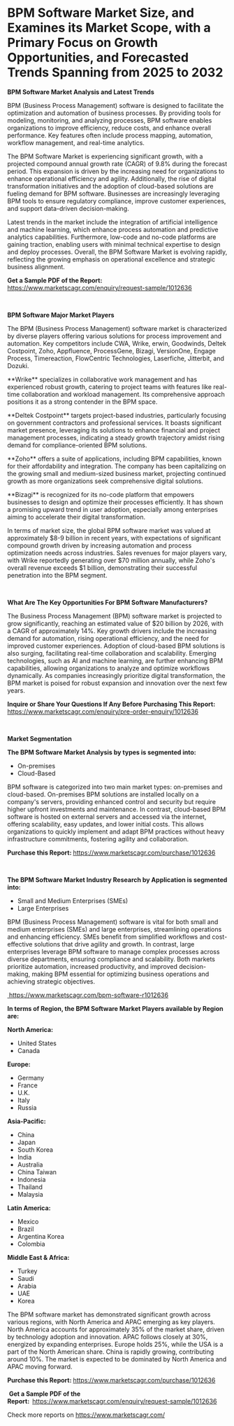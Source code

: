 <p><h1>BPM Software Market Size, and Examines its Market Scope, with a Primary Focus on Growth Opportunities, and Forecasted Trends Spanning from 2025 to 2032</h1></p><p><strong>BPM Software Market Analysis and Latest Trends</strong></p>
<p><p>BPM (Business Process Management) software is designed to facilitate the optimization and automation of business processes. By providing tools for modeling, monitoring, and analyzing processes, BPM software enables organizations to improve efficiency, reduce costs, and enhance overall performance. Key features often include process mapping, automation, workflow management, and real-time analytics.</p><p>The BPM Software Market is experiencing significant growth, with a projected compound annual growth rate (CAGR) of 9.8% during the forecast period. This expansion is driven by the increasing need for organizations to enhance operational efficiency and agility. Additionally, the rise of digital transformation initiatives and the adoption of cloud-based solutions are fueling demand for BPM software. Businesses are increasingly leveraging BPM tools to ensure regulatory compliance, improve customer experiences, and support data-driven decision-making.</p><p>Latest trends in the market include the integration of artificial intelligence and machine learning, which enhance process automation and predictive analytics capabilities. Furthermore, low-code and no-code platforms are gaining traction, enabling users with minimal technical expertise to design and deploy processes. Overall, the BPM Software Market is evolving rapidly, reflecting the growing emphasis on operational excellence and strategic business alignment.</p></p>
<p><strong>Get a Sample PDF of the Report:&nbsp;</strong> <a href="https://www.marketscagr.com/enquiry/request-sample/1012636?utm_campaign=3198&utm_medium=2&utm_source=Github&utm_content=ia&utm_term=06032025&utm_id=bpm-software">https://www.marketscagr.com/enquiry/request-sample/1012636</a></p>
<p>&nbsp;</p>
<p><strong>BPM Software Major Market Players</strong></p>
<p><p>The BPM (Business Process Management) software market is characterized by diverse players offering various solutions for process improvement and automation. Key competitors include CWA, Wrike, erwin, Goodwinds, Deltek Costpoint, Zoho, Appfluence, ProcessGene, Bizagi, VersionOne, Engage Process, Timereaction, FlowCentric Technologies, Laserfiche, Jitterbit, and Dozuki.</p><p>**Wrike** specializes in collaborative work management and has experienced robust growth, catering to project teams with features like real-time collaboration and workload management. Its comprehensive approach positions it as a strong contender in the BPM space.</p><p>**Deltek Costpoint** targets project-based industries, particularly focusing on government contractors and professional services. It boasts significant market presence, leveraging its solutions to enhance financial and project management processes, indicating a steady growth trajectory amidst rising demand for compliance-oriented BPM solutions.</p><p>**Zoho** offers a suite of applications, including BPM capabilities, known for their affordability and integration. The company has been capitalizing on the growing small and medium-sized business market, projecting continued growth as more organizations seek comprehensive digital solutions.</p><p>**Bizagi** is recognized for its no-code platform that empowers businesses to design and optimize their processes efficiently. It has shown a promising upward trend in user adoption, especially among enterprises aiming to accelerate their digital transformation.</p><p>In terms of market size, the global BPM software market was valued at approximately $8-9 billion in recent years, with expectations of significant compound growth driven by increasing automation and process optimization needs across industries. Sales revenues for major players vary, with Wrike reportedly generating over $70 million annually, while Zoho's overall revenue exceeds $1 billion, demonstrating their successful penetration into the BPM segment.</p></p>
<p>&nbsp;</p>
<p><strong>What Are The Key Opportunities For BPM Software Manufacturers?</strong></p>
<p><p>The Business Process Management (BPM) software market is projected to grow significantly, reaching an estimated value of $20 billion by 2026, with a CAGR of approximately 14%. Key growth drivers include the increasing demand for automation, rising operational efficiency, and the need for improved customer experiences. Adoption of cloud-based BPM solutions is also surging, facilitating real-time collaboration and scalability. Emerging technologies, such as AI and machine learning, are further enhancing BPM capabilities, allowing organizations to analyze and optimize workflows dynamically. As companies increasingly prioritize digital transformation, the BPM market is poised for robust expansion and innovation over the next few years.</p></p>
<p><strong>Inquire or Share Your Questions If Any Before Purchasing This Report:</strong> <a href="https://www.marketscagr.com/enquiry/pre-order-enquiry/1012636?utm_campaign=3198&utm_medium=2&utm_source=Github&utm_content=ia&utm_term=06032025&utm_id=bpm-software">https://www.marketscagr.com/enquiry/pre-order-enquiry/1012636</a></p>
<p>&nbsp;</p>
<p><strong>Market Segmentation</strong></p>
<p><strong>The BPM Software Market Analysis by types is segmented into:</strong></p>
<p><ul><li>On-premises</li><li>Cloud-Based</li></ul></p>
<p><p>BPM software is categorized into two main market types: on-premises and cloud-based. On-premises BPM solutions are installed locally on a company's servers, providing enhanced control and security but require higher upfront investments and maintenance. In contrast, cloud-based BPM software is hosted on external servers and accessed via the internet, offering scalability, easy updates, and lower initial costs. This allows organizations to quickly implement and adapt BPM practices without heavy infrastructure commitments, fostering agility and collaboration.</p></p>
<p><strong>Purchase this Report:&nbsp;</strong><a href="https://www.marketscagr.com/purchase/1012636?utm_campaign=3198&utm_medium=2&utm_source=Github&utm_content=ia&utm_term=06032025&utm_id=bpm-software">https://www.marketscagr.com/purchase/1012636</a></p>
<p>&nbsp;</p>
<p><strong>The BPM Software Market Industry Research by Application is segmented into:</strong></p>
<p><ul><li>Small and Medium Enterprises (SMEs)</li><li>Large Enterprises</li></ul></p>
<p><p>BPM (Business Process Management) software is vital for both small and medium enterprises (SMEs) and large enterprises, streamlining operations and enhancing efficiency. SMEs benefit from simplified workflows and cost-effective solutions that drive agility and growth. In contrast, large enterprises leverage BPM software to manage complex processes across diverse departments, ensuring compliance and scalability. Both markets prioritize automation, increased productivity, and improved decision-making, making BPM essential for optimizing business operations and achieving strategic objectives.</p></p>
<p><a href="https://www.marketscagr.com/bpm-software-r1012636?utm_campaign=3198&utm_medium=2&utm_source=Github&utm_content=ia&utm_term=06032025&utm_id=bpm-software">&nbsp;https://www.marketscagr.com/bpm-software-r1012636</a></p>
<p><strong>In terms of Region, the BPM Software Market Players available by Region are:</strong></p>
<p>
    <p> <strong> North America: </strong>
        <ul>
            <li>United States</li>
            <li>Canada</li>
        </ul>
        </p> 
    <p> <strong> Europe: </strong>
        <ul>
            <li>Germany</li>
            <li>France</li>
            <li>U.K.</li>
            <li>Italy</li>
            <li>Russia</li>
        </ul>
        </p> 
    <p> <strong> Asia-Pacific: </strong>
        <ul>
            <li>China</li>
            <li>Japan</li>
            <li>South Korea</li>
            <li>India</li>
            <li>Australia</li>
            <li>China Taiwan</li>
            <li>Indonesia</li>
            <li>Thailand</li>
            <li>Malaysia</li>
        </ul>
        </p> 
    <p> <strong> Latin America: </strong>
        <ul>
            <li>Mexico</li>
            <li>Brazil</li>
            <li>Argentina Korea</li>
            <li>Colombia</li>
        </ul>
        </p> 
    <p> <strong> Middle East & Africa: </strong>
        <ul>
            <li>Turkey</li>
            <li>Saudi</li>
            <li>Arabia</li>
            <li>UAE</li>
            <li>Korea</li>
        </ul>
    </p>
    </p>
<p><p>The BPM software market has demonstrated significant growth across various regions, with North America and APAC emerging as key players. North America accounts for approximately 35% of the market share, driven by technology adoption and innovation. APAC follows closely at 30%, energized by expanding enterprises. Europe holds 25%, while the USA is a part of the North American share. China is rapidly growing, contributing around 10%. The market is expected to be dominated by North America and APAC moving forward.</p></p>
<p><strong>Purchase this Report: </strong><a href="https://www.marketscagr.com/purchase/1012636?utm_campaign=3198&utm_medium=2&utm_source=Github&utm_content=ia&utm_term=06032025&utm_id=bpm-software">https://www.marketscagr.com/purchase/1012636</a></p>
<p>&nbsp;<strong>Get a Sample PDF of the Report:&nbsp;&nbsp;</strong><a href="https://www.marketscagr.com/enquiry/request-sample/1012636?utm_campaign=3198&utm_medium=2&utm_source=Github&utm_content=ia&utm_term=06032025&utm_id=bpm-software">https://www.marketscagr.com/enquiry/request-sample/1012636</a></p>
<p><strong></strong></p>
<p>Check more reports on <a href="https://www.marketscagr.com/?utm_campaign=3198&utm_medium=2&utm_source=Github&utm_content=ia&utm_term=06032025&utm_id=bpm-software">https://www.marketscagr.com/</a></p>